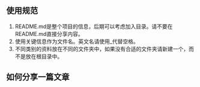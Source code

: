 ## 使用规范

1. README.md是整个项目的信息，后期可以考虑加入目录。请不要在README.md直接分享内容。
2. 使用关键信息作为文件名。英文名请使用_代替空格。
3. 不同类别的资料放在不同的文件夹中，如果没有合适的文件夹请新建一个，而不是放在根目录中。

## 如何分享一篇文章


